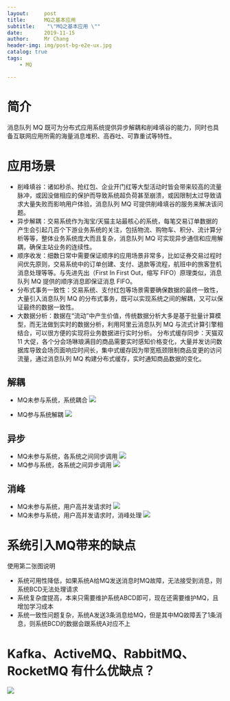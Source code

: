 ```yaml
---
layout:     post
title:     	MQ之基本应用
subtitle:    "\"MQ之基本应用 \""
date:       2019-11-15
author:     Mr Chang
header-img: img/post-bg-e2e-ux.jpg
catalog: true
tags:
    - MQ 

---
```



# 简介
消息队列 MQ 既可为分布式应用系统提供异步解耦和削峰填谷的能力，同时也具备互联网应用所需的海量消息堆积、高吞吐、可靠重试等特性。

# 应用场景

* 削峰填谷：诸如秒杀、抢红包、企业开门红等大型活动时皆会带来较高的流量脉冲，或因没做相应的保护而导致系统超负荷甚至崩溃，或因限制太过导致请求大量失败而影响用户体验，消息队列 MQ 可提供削峰填谷的服务来解决该问题。
* 异步解耦：交易系统作为淘宝/天猫主站最核心的系统，每笔交易订单数据的产生会引起几百个下游业务系统的关注，包括物流、购物车、积分、流计算分析等等，整体业务系统庞大而且复杂，消息队列 MQ 可实现异步通信和应用解耦，确保主站业务的连续性。
* 顺序收发：细数日常中需要保证顺序的应用场景非常多，比如证券交易过程时间优先原则，交易系统中的订单创建、支付、退款等流程，航班中的旅客登机消息处理等等。与先进先出（First In First Out，缩写 FIFO）原理类似，消息队列 MQ 提供的顺序消息即保证消息 FIFO。
* 分布式事务一致性：交易系统、支付红包等场景需要确保数据的最终一致性，大量引入消息队列 MQ 的分布式事务，既可以实现系统之间的解耦，又可以保证最终的数据一致性。
* 大数据分析：数据在“流动”中产生价值，传统数据分析大多是基于批量计算模型，而无法做到实时的数据分析，利用阿里云消息队列 MQ 与流式计算引擎相结合，可以很方便的实现将业务数据进行实时分析。
分布式缓存同步：天猫双 11 大促，各个分会场琳琅满目的商品需要实时感知价格变化，大量并发访问数据库导致会场页面响应时间长，集中式缓存因为带宽瓶颈限制商品变更的访问流量，通过消息队列 MQ 构建分布式缓存，实时通知商品数据的变化。


## 解耦
* MQ未参与系统，系统耦合
![](https://cdn-blog.oss-cn-beijing.aliyuncs.com/MQ之解耦-未解耦图.png)

* MQ参与系统解耦
  ![](https://cdn-blog.oss-cn-beijing.aliyuncs.com/MQ解耦之参与系统解耦.png)

## 异步
* MQ未参与系统，各系统之间同步调用
  ![](https://cdn-blog.oss-cn-beijing.aliyuncs.com/1.png)
* MQ参与系统，各系统之间异步调用
  ![](https://cdn-blog.oss-cn-beijing.aliyuncs.com/2.png)

## 消峰
* MQ未参与系统，用户高并发请求时
  ![](https://cdn-blog.oss-cn-beijing.aliyuncs.com/20191115143048-WX20191115-142912@2x.png)
* MQ未参与系统，用户高并发请求时，消峰处理
  ![](https://cdn-blog.oss-cn-beijing.aliyuncs.com/20191115143649-WX20191115-143636@2x.png)

# 系统引入MQ带来的缺点

使用第二张图说明

* 系统可用性降低，如果系统A给MQ发送消息时MQ故障，无法接受到消息，则系统BCD无法处理请求
* 系统复杂度提高，本来只需要维护系统ABCD即可，现在还需要维护MQ，且增加学习成本
* 系统一致性问题复杂，系统A发送3条消息给MQ，但是其中MQ故障丢了1条消息，则系统BCD的数据会跟系统A对应不上


# Kafka、ActiveMQ、RabbitMQ、RocketMQ 有什么优缺点？

![](https://cdn-blog.oss-cn-beijing.aliyuncs.com/20191115152454-WX20191115-152443@2x.png)

